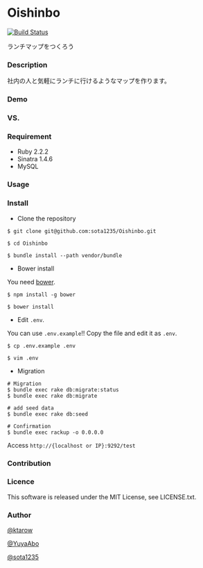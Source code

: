 Oishinbo
====

[![Build Status](https://travis-ci.org/sota1235/Oishinbo.svg)](https://travis-ci.org/sota1235/Oishinbo)

ランチマップをつくろう

### Description

社内の人と気軽にランチに行けるようなマップを作ります。

### Demo

### VS.

### Requirement

- Ruby 2.2.2
- Sinatra 1.4.6
- MySQL

### Usage

### Install

- Clone the repository

```
$ git clone git@github.com:sota1235/Oishinbo.git

$ cd Oishinbo

$ bundle install --path vendor/bundle
```

- Bower install

You need [bower](https://github.com/bower/bower).

```
$ npm install -g bower

$ bower install
```

- Edit `.env`.

You can use `.env.example`!! Copy the file and edit it as `.env`.

```
$ cp .env.example .env

$ vim .env
```

- Migration

```
# Migration
$ bundle exec rake db:migrate:status
$ bundle exec rake db:migrate

# add seed data
$ bundle exec rake db:seed

# Confirmation
$ bundle exec rackup -o 0.0.0.0
```

Access `http://{localhost or IP}:9292/test`

### Contribution

### Licence

This software is released under the MIT License, see LICENSE.txt.

### Author

[@ktarow](https://github.com/ktarow)

[@YuyaAbo](https://github.com/YuyaAbo)

[@sota1235](https://github.com/sota1235)

